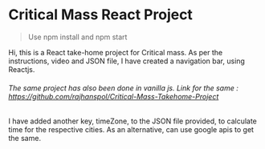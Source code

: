 # Critical Mass React Project

> Use npm install and npm start


Hi, this is a React take-home project for Critical mass. As per the instructions, video and JSON file, I have created a navigation bar, using Reactjs.

###### The same project has also been done in vanilla js. Link for the same : https://github.com/rajhanspol/Critical-Mass-Takehome-Project

I have added another key, timeZone, to the JSON file provided, to calculate time for the respective cities. As an alternative, can use google apis to get the same.


